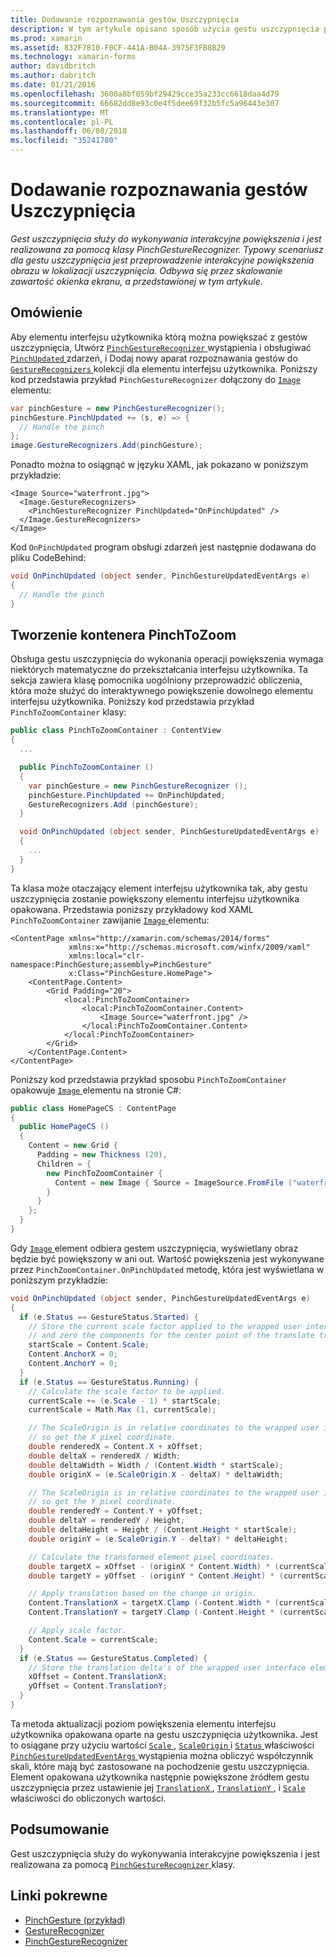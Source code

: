 ```yaml
---
title: Dodawanie rozpoznawania gestów Uszczypnięcia
description: W tym artykule opisano sposób użycia gestu uszczypnięcia przeprowadzić interakcyjne powiększenia obrazu w lokalizacji uszczypnięcia.
ms.prod: xamarin
ms.assetid: 832F7810-F0CF-441A-B04A-3975F3FB8B29
ms.technology: xamarin-forms
author: davidbritch
ms.author: dabritch
ms.date: 01/21/2016
ms.openlocfilehash: 3600a8bf059bf29429cce35a233cc6618daa4d79
ms.sourcegitcommit: 66682dd8e93c0e4f5dee69f32b5fc5a96443e307
ms.translationtype: MT
ms.contentlocale: pl-PL
ms.lasthandoff: 06/08/2018
ms.locfileid: "35241780"
---
```

# <a name="adding-a-pinch-gesture-recognizer"></a>Dodawanie rozpoznawania gestów Uszczypnięcia

_Gest uszczypnięcia służy do wykonywania interakcyjne powiększenia i jest realizowana za pomocą klasy PinchGestureRecognizer. Typowy scenariusz dla gestu uszczypnięcia jest przeprowadzenie interakcyjne powiększenia obrazu w lokalizacji uszczypnięcia. Odbywa się przez skalowanie zawartość okienka ekranu, a przedstawionej w tym artykule._

## <a name="overview"></a>Omówienie

Aby elementu interfejsu użytkownika którą można powiększać z gestów uszczypnięcia, Utwórz [ `PinchGestureRecognizer` ](https://developer.xamarin.com/api/type/Xamarin.Forms.PinchGestureRecognizer/) wystąpienia i obsługiwać [ `PinchUpdated` ](https://developer.xamarin.com/api/event/Xamarin.Forms.PinchGestureRecognizer.PinchUpdated/) zdarzeń, i Dodaj nowy aparat rozpoznawania gestów do [ `GestureRecognizers` ](https://developer.xamarin.com/api/property/Xamarin.Forms.View.GestureRecognizers/) kolekcji dla elementu interfejsu użytkownika. Poniższy kod przedstawia przykład `PinchGestureRecognizer` dołączony do [ `Image` ](https://developer.xamarin.com/api/type/Xamarin.Forms.Image/) elementu:

```csharp
var pinchGesture = new PinchGestureRecognizer();
pinchGesture.PinchUpdated += (s, e) => {
  // Handle the pinch
};
image.GestureRecognizers.Add(pinchGesture);
```

Ponadto można to osiągnąć w języku XAML, jak pokazano w poniższym przykładzie:

```xaml
<Image Source="waterfront.jpg">
  <Image.GestureRecognizers>
    <PinchGestureRecognizer PinchUpdated="OnPinchUpdated" />
  </Image.GestureRecognizers>
</Image>
```

Kod `OnPinchUpdated` program obsługi zdarzeń jest następnie dodawana do pliku CodeBehind:

```csharp
void OnPinchUpdated (object sender, PinchGestureUpdatedEventArgs e)
{
  // Handle the pinch
}
```

## <a name="creating-a-pinchtozoom-container"></a>Tworzenie kontenera PinchToZoom

Obsługa gestu uszczypnięcia do wykonania operacji powiększenia wymaga niektórych matematyczne do przekształcania interfejsu użytkownika. Ta sekcja zawiera klasę pomocnika uogólniony przeprowadzić obliczenia, która może służyć do interaktywnego powiększenie dowolnego elementu interfejsu użytkownika. Poniższy kod przedstawia przykład `PinchToZoomContainer` klasy:

```csharp
public class PinchToZoomContainer : ContentView
{
  ...

  public PinchToZoomContainer ()
  {
    var pinchGesture = new PinchGestureRecognizer ();
    pinchGesture.PinchUpdated += OnPinchUpdated;
    GestureRecognizers.Add (pinchGesture);
  }

  void OnPinchUpdated (object sender, PinchGestureUpdatedEventArgs e)
  {
    ...
  }
}
```

Ta klasa może otaczający element interfejsu użytkownika tak, aby gestu uszczypnięcia zostanie powiększony elementu interfejsu użytkownika opakowana. Przedstawia poniższy przykładowy kod XAML `PinchToZoomContainer` zawijanie [ `Image` ](https://developer.xamarin.com/api/type/Xamarin.Forms.Image/) elementu:

```xaml
<ContentPage xmlns="http://xamarin.com/schemas/2014/forms"
             xmlns:x="http://schemas.microsoft.com/winfx/2009/xaml"
             xmlns:local="clr-namespace:PinchGesture;assembly=PinchGesture"
             x:Class="PinchGesture.HomePage">
    <ContentPage.Content>
        <Grid Padding="20">
            <local:PinchToZoomContainer>
                <local:PinchToZoomContainer.Content>
                    <Image Source="waterfront.jpg" />
                </local:PinchToZoomContainer.Content>
            </local:PinchToZoomContainer>
        </Grid>
    </ContentPage.Content>
</ContentPage>
```

Poniższy kod przedstawia przykład sposobu `PinchToZoomContainer` opakowuje [ `Image` ](https://developer.xamarin.com/api/type/Xamarin.Forms.Image/) elementu na stronie C#:

```csharp
public class HomePageCS : ContentPage
{
  public HomePageCS ()
  {
    Content = new Grid {
      Padding = new Thickness (20),
      Children = {
        new PinchToZoomContainer {
          Content = new Image { Source = ImageSource.FromFile ("waterfront.jpg") }
        }
      }
    };
  }
}
```

Gdy [ `Image` ](https://developer.xamarin.com/api/type/Xamarin.Forms.Image/) element odbiera gestem uszczypnięcia, wyświetlany obraz będzie być powiększony w ani out. Wartość powiększenia jest wykonywane przez `PinchZoomContainer.OnPinchUpdated` metodę, która jest wyświetlana w poniższym przykładzie:

```csharp
void OnPinchUpdated (object sender, PinchGestureUpdatedEventArgs e)
{
  if (e.Status == GestureStatus.Started) {
    // Store the current scale factor applied to the wrapped user interface element,
    // and zero the components for the center point of the translate transform.
    startScale = Content.Scale;
    Content.AnchorX = 0;
    Content.AnchorY = 0;
  }
  if (e.Status == GestureStatus.Running) {
    // Calculate the scale factor to be applied.
    currentScale += (e.Scale - 1) * startScale;
    currentScale = Math.Max (1, currentScale);

    // The ScaleOrigin is in relative coordinates to the wrapped user interface element,
    // so get the X pixel coordinate.
    double renderedX = Content.X + xOffset;
    double deltaX = renderedX / Width;
    double deltaWidth = Width / (Content.Width * startScale);
    double originX = (e.ScaleOrigin.X - deltaX) * deltaWidth;

    // The ScaleOrigin is in relative coordinates to the wrapped user interface element,
    // so get the Y pixel coordinate.
    double renderedY = Content.Y + yOffset;
    double deltaY = renderedY / Height;
    double deltaHeight = Height / (Content.Height * startScale);
    double originY = (e.ScaleOrigin.Y - deltaY) * deltaHeight;

    // Calculate the transformed element pixel coordinates.
    double targetX = xOffset - (originX * Content.Width) * (currentScale - startScale);
    double targetY = yOffset - (originY * Content.Height) * (currentScale - startScale);

    // Apply translation based on the change in origin.
    Content.TranslationX = targetX.Clamp (-Content.Width * (currentScale - 1), 0);
    Content.TranslationY = targetY.Clamp (-Content.Height * (currentScale - 1), 0);

    // Apply scale factor.
    Content.Scale = currentScale;
  }
  if (e.Status == GestureStatus.Completed) {
    // Store the translation delta's of the wrapped user interface element.
    xOffset = Content.TranslationX;
    yOffset = Content.TranslationY;
  }
}
```

Ta metoda aktualizacji poziom powiększenia elementu interfejsu użytkownika opakowana oparte na gestu uszczypnięcia użytkownika. Jest to osiągane przy użyciu wartości [ `Scale` ](https://developer.xamarin.com/api/property/Xamarin.Forms.PinchGestureUpdatedEventArgs.Scale/), [ `ScaleOrigin` ](https://developer.xamarin.com/api/property/Xamarin.Forms.PinchGestureUpdatedEventArgs.ScaleOrigin/) i [ `Status` ](https://developer.xamarin.com/api/property/Xamarin.Forms.PinchGestureUpdatedEventArgs.Status/) właściwości [ `PinchGestureUpdatedEventArgs` ](https://developer.xamarin.com/api/type/Xamarin.Forms.PinchGestureUpdatedEventArgs/) wystąpienia można obliczyć współczynnik skali, które mają być zastosowane na pochodzenie gestu uszczypnięcia. Element opakowana użytkownika następnie powiększone źródłem gestu uszczypnięcia przez ustawienie jej [ `TranslationX` ](https://developer.xamarin.com/api/property/Xamarin.Forms.VisualElement.TranslationX/), [ `TranslationY` ](https://developer.xamarin.com/api/property/Xamarin.Forms.VisualElement.TranslationY/), i [ `Scale` ](https://developer.xamarin.com/api/property/Xamarin.Forms.VisualElement.Scale/) właściwości do obliczonych wartości.

## <a name="summary"></a>Podsumowanie

Gest uszczypnięcia służy do wykonywania interakcyjne powiększenia i jest realizowana za pomocą [ `PinchGestureRecognizer` ](https://developer.xamarin.com/api/type/Xamarin.Forms.PinchGestureRecognizer/) klasy.


## <a name="related-links"></a>Linki pokrewne

- [PinchGesture (przykład)](https://developer.xamarin.com/samples/xamarin-forms/WorkingWithGestures/PinchGesture/)
- [GestureRecognizer](https://developer.xamarin.com/api/type/Xamarin.Forms.GestureRecognizer/)
- [PinchGestureRecognizer](https://developer.xamarin.com/api/type/Xamarin.Forms.PinchGestureRecognizer/)
